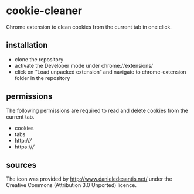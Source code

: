 # cookie-cleaner
Chrome extension to clean cookies from the current tab in one click.

## installation
* clone the repository
* activate the Developer mode under chrome://extensions/
* click on “Load unpacked extension” and navigate to chrome-extension folder in the repository

## permissions
The following permissions are required to read and delete cookies from the current
tab.
* cookies
* tabs
* http://*/*
* https://*/*

## sources
The icon was provided by http://www.danieledesantis.net/ under the Creative Commons (Attribution 3.0 Unported) licence.

